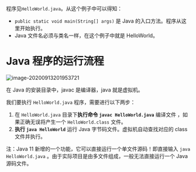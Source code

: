 程序见`HelloWorld.java`。从这个例子中可以得知：

- `public static void main(String[] args)` 是 Java 的入口方法。程序从这里开始执行。
- Java 文件名必须与类名一样，在这个例子中就是 HelloWorld。



# Java 程序的运行流程

![image-20200913201953721](https://gitee.com/llillz/images/raw/master/image-20200913201953721.png)

在 Java 的安装目录中，javac 是编译器，java 就是虚拟机。



我们要执行 `HelloWorld.java` 程序，需要进行以下两步：

1. 在 `HelloWorld.java` 目录下**执行命令 `javac HelloWorld.java`** 编译文件 ，如果正确无误将产生一个 `HelloWorld.class` 文件。
2. **执行 `java HelloWorld`** 运行 Java 字节码文件。虚拟机自动查找对应的 class 文件并执行。

注：Java 11 新增的一个功能，它可以直接运行一个单文件源码！即直接输入 `java HelloWorld.java` 。由于实际项目是由多文件组成，一般无法直接运行一个 Java 源码文件。

